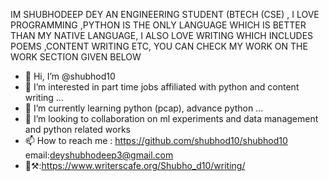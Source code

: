 IM SHUBHODEEP DEY AN ENGINEERING STUDENT (BTECH (CSE) , I LOVE PROGRAMMING ,PYTHON IS THE ONLY LANGUAGE WHICH IS BETTER THAN MY NATIVE LANGUAGE,
I ALSO LOVE WRITING WHICH INCLUDES POEMS ,CONTENT WRITING ETC, YOU CAN CHECK MY WORK ON THE WORK SECTION GIVEN BELOW


- 👋 Hi, I’m @shubhod10
- 👀 I’m interested in part time jobs affiliated with python and content writing ...
- 🌱 I’m currently learning python (pcap), advance python ...
- 💞️ I’m looking to collaboration on ml experiments and data management and python related works
- 📫 How to reach me : https://github.com/shubhod10/shubhod10 email:deyshubhodeep3@gmail.com
- 🏢⚒️:https://www.writerscafe.org/Shubho_d10/writing/



